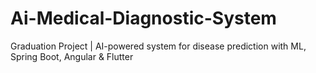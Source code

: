 # Ai-Medical-Diagnostic-System
Graduation Project | AI-powered system for disease prediction with ML, Spring Boot, Angular &amp; Flutter
